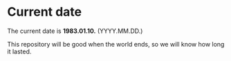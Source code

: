 # Current date

The current date is **1983.01.10.** (YYYY.MM.DD.)

This repository will be good when the world ends, so we will know how long it lasted.